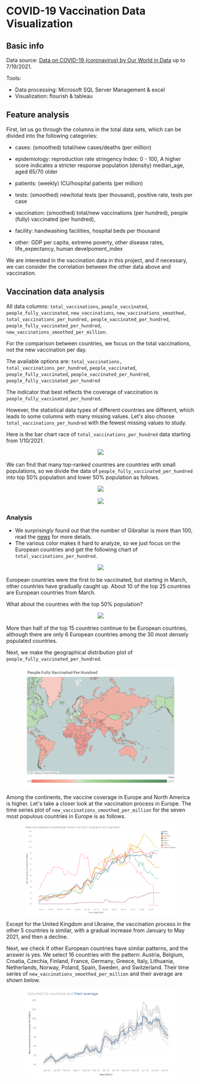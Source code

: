 # COVID-19 Vaccination Data Visualization
## Basic info
Data source: [Data on COVID-19 (coronavirus) by Our World in Data](https://github.com/owid/covid-19-data/tree/master/public/data) up to 7/19/2021.

Tools: 
* Data processing: Microsoft SQL Server Management & excel
* Visualization: flourish & tableau

## Feature analysis
First, let us go through the columns in the total data sets, which can be divided into the following categories: 
* cases: (smoothed) total/new cases/deaths (per million)

* epidemiology: 
reproduction rate
stringency Index: 0 - 100, A higher score indicates a stricter response
population (density)
median_age, aged 65/70 older  

* patients: (weekly) ICU/hospital patients (per million)

* tests: (smoothed) new/total tests (per thousand), positive rate, tests per case

* vaccination: (smoothed) total/new vaccinations (per hundred), people (fully) vaccinated (per hundred), 

* facility: handwashing facilities, hospital beds per thousand

* other: GDP per capita, extreme poverty, other disease rates, life_expectancy, human develpoment_index

We are interested in the vaccination data in this project, and if necessary, we can consider the correlation between the other data above and vaccination.

## Vaccination data analysis
All data columns: `total_vaccinations`, `people_vaccinated`, `people_fully_vaccinated`, `new_vaccinations`, `new_vaccinations_smoothed,` `total_vaccinations_per_hundred,` `people_vaccinated_per_hundred`, `people_fully_vaccinated_per_hundred`, `new_vaccinations_smoothed_per_million`.

For the comparison between countries, we focus on the total vaccinations, not the new vaccination per day.

The available options are: `total_vaccinations,` `total_vaccinations_per_hundred`, `people_vaccinated`, `people_fully_vaccinated`, `people_vaccinated_per_hundred`,   `people_fully_vaccinated_per_hundred`

The indicator that best reflects the coverage of vaccination is `people_fully_vaccinated_per_hundred`. 

However, the statistical data types of different countries are different, which leads to some columns with many missing values. Let's also choose `total_vaccinations_per_hundred` with the fewest missing values to study.

Here is the bar chart race of `total_vaccinations_per_hundred` data starting from 1/10/2021.

<p align="center">
<img src="./figs/total.gif" width="80%" >
</p>

We can find that many top-ranked countries are countries with small populations, so we divide the data of `people_fully_vaccinated_per_hundred` into top 50% population and lower 50% population as follows.
<p align="center">
<img src="./figs/top50.gif" width="80%" >
</p>

<p align="center">
<img src="./figs/lower50.gif" width="80%" >
</p>

### Analysis 
* We surprisingly found out that the number of Gibraltar is more than 100, read the [news](https://www.standard.co.uk/news/uk/gibraltar-covid-vaccination-programme-entire-adult-population-b924942.html) for more details.
* The various color makes it hard to analyze, so we just focus on the European countries and get the following chart of `total_vaccinations_per_hundred`.
<p align="center">
<img src="./figs/total_eu.gif" width="80%" >
</p>

European countries were the first to be vaccinated, but starting in March, other countries have gradually caught up. About 10 of the top 25 countries are European countries from March.

What about the countries with the top 50% population?
<p align="center">
<img src="./figs/top50_eu.gif" width="80%" >
</p>

More than half of the top 15 countries continue to be European countries, although there are only 6 European countries among the 30 most densely populated countries.

Next, we make the geographical distribution plot of `people_fully_vaccinated_per_hundred`.
<p align="center">
<img src="./figs/geo.png" width="80%" >
</p>

Among the continents, the vaccine coverage in Europe and North America is higher. 
Let's take a closer look at the vaccination process in Europe. The time series plot of `new_vaccinations_smoothed_per_million` for the seven most populous countries in Europe is as follows.
<p align="center">
<img src="./figs/timeseries.png" width="80%" >
</p>

Except for the United Kingdom and Ukraine, the vaccination process in the other 5 countries is similar, with a gradual increase from January to May 2021, and then a decline.

Next, we check if other European countries have similar patterns, and the answer is yes. We select 16 countries with the pattern: Austria, Belgium, Croatia, Czechia, Finland, France, Germany, Greece, Italy, Lithuania, Netherlands, Norway, Poland, Spain, Sweden, and Switzerland. Their time series of `new_vaccinations_smoothed_per_million` and their average are shown below.

<p align="center">
<img src="./figs/selected_16.png" width="80%" >
</p>
